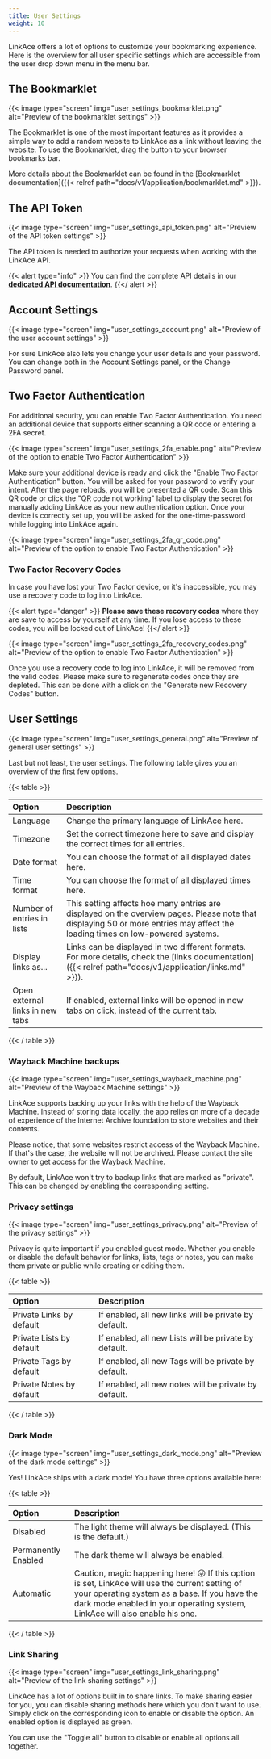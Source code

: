 ```yaml
---
title: User Settings
weight: 10
---
```


LinkAce offers a lot of options to customize your bookmarking experience. Here is the overview for all user specific settings which are accessible from the user drop down menu in the menu bar.
 
## The Bookmarklet

{{< image type="screen" img="user_settings_bookmarklet.png" alt="Preview of the bookmarklet settings" >}}

The Bookmarklet is one of the most important features as it provides a simple way to add a random website to LinkAce as a link without leaving the website. To use the Bookmarklet, drag the button to your browser bookmarks bar.

More details about the Bookmarklet can be found in the [Bookmarklet documentation]({{< relref path="docs/v1/application/bookmarklet.md" >}}).


## The API Token

{{< image type="screen" img="user_settings_api_token.png" alt="Preview of the API token settings" >}}

The API token is needed to authorize your requests when working with the LinkAce API.

{{< alert type="info" >}}
You can find the complete API details in our [**dedicated API documentation**](https://linkace.stoplight.io/docs/api-docs/).
{{</ alert >}}


## Account Settings

{{< image type="screen" img="user_settings_account.png" alt="Preview of the user account settings" >}}

For sure LinkAce also lets you change your user details and your password. You can change both in the Account Settings panel, or the Change Password panel.


## Two Factor Authentication

For additional security, you can enable Two Factor Authentication. You need an additional device that supports either scanning a QR code or entering a 2FA secret.

{{< image type="screen" img="user_settings_2fa_enable.png" alt="Preview of the option to enable Two Factor Authentication" >}}

Make sure your additional device is ready and click the "Enable Two Factor Authentication" button. You will be asked for your password to verify your intent. After the page reloads, you will be presented a QR code. Scan this QR code or click the "QR code not working" label to display the secret for manually adding LinkAce as your new authentication option. Once your device is correctly set up, you will be asked for the one-time-password while logging into LinkAce again.

{{< image type="screen" img="user_settings_2fa_qr_code.png" alt="Preview of the option to enable Two Factor Authentication" >}}


### Two Factor Recovery Codes

In case you have lost your Two Factor device, or it's inaccessible, you may use a recovery code to log into LinkAce.

{{< alert type="danger" >}}
**Please save these recovery codes** where they are save to access by yourself at any time. If you lose access to these codes, you will be locked out of LinkAce!
{{</ alert >}}

{{< image type="screen" img="user_settings_2fa_recovery_codes.png" alt="Preview of the option to enable Two Factor Authentication" >}}

Once you use a recovery code to log into LinkAce, it will be removed from the valid codes. Please make sure to regenerate codes once they are depleted. This can be done with a click on the "Generate new Recovery Codes" button.


## User Settings

{{< image type="screen" img="user_settings_general.png" alt="Preview of general user settings" >}}

Last but not least, the user settings. The following table gives you an overview of the first few options.

{{< table >}}

| Option | Description |
|:------|:------------|
| Language | Change the primary language of LinkAce here. |
| Timezone | Set the correct timezone here to save and display the correct times for all entries. |
| Date format | You can choose the format of all displayed dates here. |
| Time format | You can choose the format of all displayed times here. |
| Number of entries in lists | This setting affects hoe many entries are displayed on the overview pages. Please note that displaying 50 or more entries may affect the loading times on low-powered systems. |
| Display links as... | Links can be displayed in two different formats. For more details, check the [links documentation]({{< relref path="docs/v1/application/links.md" >}}). |
| Open external links in new tabs | If enabled, external links will be opened in new tabs on click, instead of the current tab. |

{{< / table >}}


### Wayback Machine backups

{{< image type="screen" img="user_settings_wayback_machine.png" alt="Preview of the Wayback Machine settings" >}}

LinkAce supports backing up your links with the help of the Wayback Machine. Instead of storing data locally, the app relies on more of a decade of experience of the Internet Archive foundation to store websites and their contents.

Please notice, that some websites restrict access of the Wayback Machine. If that's the case, the website will not be archived. Please contact the site owner to get access for the Wayback Machine.

By default, LinkAce won't try to backup links that are marked as "private". This can be changed by enabling the corresponding setting.


### Privacy settings

{{< image type="screen" img="user_settings_privacy.png" alt="Preview of the privacy settings" >}}

Privacy is quite important if you enabled guest mode. Whether you enable or disable the default behavior for links, lists, tags or notes, you can make them private or public while creating or editing them.

{{< table >}}

| Option | Description |
|:------|:------------|
| Private Links by default | If enabled, all new links will be private by default. |
| Private Lists by default  | If enabled, all new Lists will be private by default. |
| Private Tags by default  | If enabled, all new Tags will be private by default. |
| Private Notes by default  | If enabled, all new notes will be private by default. |

{{< / table >}}


### Dark Mode

{{< image type="screen" img="user_settings_dark_mode.png" alt="Preview of the dark mode settings" >}}

Yes! LinkAce ships with a dark mode! You have three options available here:

{{< table >}}

| Option | Description |
|:------|:------------|
| Disabled | The light theme will always be displayed. (This is the default.) |
| Permanently Enabled | The dark theme will always be enabled. |
| Automatic | Caution, magic happening here! 😜 If this option is set, LinkAce will use the current setting of your operating system as a base. If you have the dark mode enabled in your operating system, LinkAce will also enable his one. |

{{< / table >}}


### Link Sharing

{{< image type="screen" img="user_settings_link_sharing.png" alt="Preview of the link sharing settings" >}}

LinkAce has a lot of options built in to share links. To make sharing easier for you, you can disable sharing methods here which you don't want to use. Simply click on the corresponding icon to enable or disable the option. An enabled option is displayed as green.

You can use the "Toggle all" button to disable or enable all options all together.
